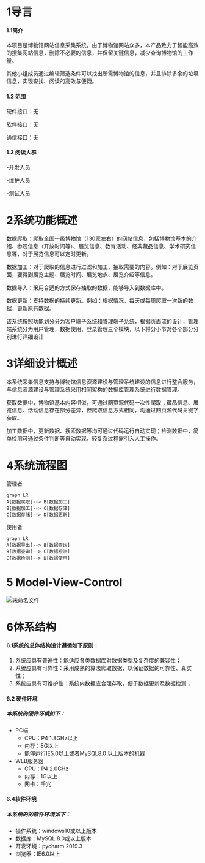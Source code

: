 # 1导言

#### 1.1简介

本项目是博物馆网站信息采集系统，由于博物馆网站众多，本产品致力于智能高效的搜集网站信息，删除不必要的信息，并保留关键信息，减少查询博物馆的工作量。

其他小组成员通过编辑筛选条件可以找出所需博物馆的信息，并且排除多余的垃圾信息，实现查找、阅读的高效与便捷。

#### 1.2 范围

硬件接口：无

软件接口：无

通信接口：无

#### 1.3 阅读人群

-开发人员

-维护人员

-测试人员



# 2系统功能概述

数据爬取：爬取全国一级博物馆（130家左右）的网站信息，包括博物馆基本的介绍、参观信息（开放时间等）、展览信息、教育活动、经典藏品信息、学术研究信息等，对于展览信息可以定时更新。

数据加工：对于爬取的信息进行过滤和加工，抽取需要的内容。例如：对于展览页面，要得到展览主题、展览时间、展览地点、展览介绍等信息。

数据导入：采用合适的方式保存抽取的数据，能够导入到数据库中。

数据更新：支持数据的持续更新。例如：根据情况，每天或每周爬取一次新的数据，更新原有数据。

该系统按照功能划分分为客户端子系统和管理端子系统，根据页面流的设计，管理端系统分为用户管理，数据使用、登录管理三个模块，以下将分小节对各个部分分别进行详细设计

# 3详细设计概述

本系统采集信息支持与博物馆信息资源建设与管理系统建设的信息进行整合服务，与信息资源建设与管理系统采用相同架构的数据库管理系统进行数据管理。

获取数据中，博物馆基本内容相似，可通过网页源代码一次性爬取；藏品信息、展览信息、活动信息存在部分差异，但爬取信息方式相同，均通过网页源代码关键字获取。

加工数据中，更新数据、搜索数据等均可通过代码运行自动实现；检测数据中，简单检测可通过条件判断等自动实现，较复杂过程需引入人工操作。

# 4系统流程图

管理者

```
graph LR
A[数据爬取]--> B[数据加工] 
B[数据加工]--> C[数据存储]
C[数据存储]--> D[数据更新]
```

使用者

```
graph LR
A[数据导出]--> B[数据查询] 
B[数据查询]--> C[数据检测] 
C[数据检测]--> D[数据使用] 
```

# 5 Model-View-Control

![未命名文件](C:\Users\Lenovo\Desktop\未命名文件.png)

# 6体系结构

#### 6.1系统的总体结构设计遵循如下原则：

1. 系统应具有普遍性：能适应各类数据库对数据类型及复杂度的兼容性；
2. 系统应具有可靠性：采用成熟的算法爬取数据，以保证数据的可靠性、真实性；
3. 系统应具有可维护性：系统内数据应合理存取，便于数据更新及数据检测；

#### 6.2 硬件环境

##### 本系统的硬件环境如下：

- PC端
  - CPU：P4 1.8GHz以上
  - 内存：8G以上
  - 能够运行IE5.0以上或者MySQL8.0 以上版本的机器
- WEB服务器
  - CPU：P4 2.0GHz
  - 内存：1G以上
  - 网卡：千兆

#### 6.4软件环境

##### 本系统的的软件环境如下：

- 操作系统：windows10或以上版本
- 数据库：MySQL 8.0或以上版本
- 开发环境：pycharm 2019.3
- 浏览器：IE6.0以上